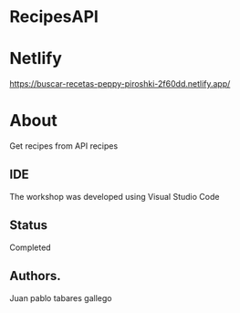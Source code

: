 # RecipesAPI

# Netlify
https://buscar-recetas-peppy-piroshki-2f60dd.netlify.app/
# About
Get recipes from API recipes
## IDE
The workshop was developed using Visual Studio Code 
## Status 
Completed
## Authors.
Juan pablo tabares gallego
